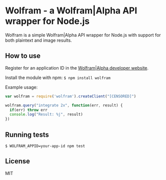Wolfram - a Wolfram|Alpha API wrapper for Node.js
=================================================

Wolfram is a simple Wolfram|Alpha API wrapper for Node.js with support for both plaintext and image results.

How to use
----------

Register for an application ID in the [Wolfram|Alpha developer website](http://products.wolframalpha.com/developers/). 

Install the module with npm:
`$ npm install wolfram`

Example usage:

```javascript
var wolfram = require('wolfram').createClient("[CENSORED]")

wolfram.query("integrate 2x", function(err, result) {
  if(err) throw err
  console.log("Result: %j", result)
})
```

Running tests
-------------

`$ WOLFRAM_APPID=your-app-id npm test`

License
-------

MIT
